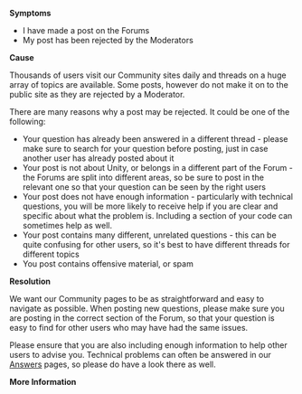 

**Symptoms**


- I have made a post on the Forums
- My post has been rejected by the Moderators



**Cause**



Thousands of users visit our Community sites daily and threads on a huge array of topics are available. Some posts, however do not make it on to the public site as they are rejected by a Moderator.



There are many reasons why a post may be rejected. It could be one of the following:


- Your question has already been answered in a different thread - please make sure to search for your question before posting, just in case another user has already posted about it
- Your post is not about Unity, or belongs in a different part of the Forum - the Forums are split into different areas, so be sure to post in the relevant one so that your question can be seen by the right users
- Your post does not have enough information - particularly with technical questions, you will be more likely to receive help if you are clear and specific about what the problem is. Including a section of your code can sometimes help as well.
- Your post contains many different, unrelated questions - this can be quite confusing for other users, so it's best to have different threads for different topics
- You post contains offensive material, or spam



**Resolution**



We want our Community pages to be as straightforward and easy to navigate as possible. When posting new questions, please make sure you are posting in the correct section of the Forum, so that your question is easy to find for other users who may have had the same issues.



Please ensure that you are also including enough information to help other users to advise you. Technical problems can often be answered in our [Answers](http://answers.unity3d.com/questions/ask.html) pages, so please do have a look there as well.



**More Information**

